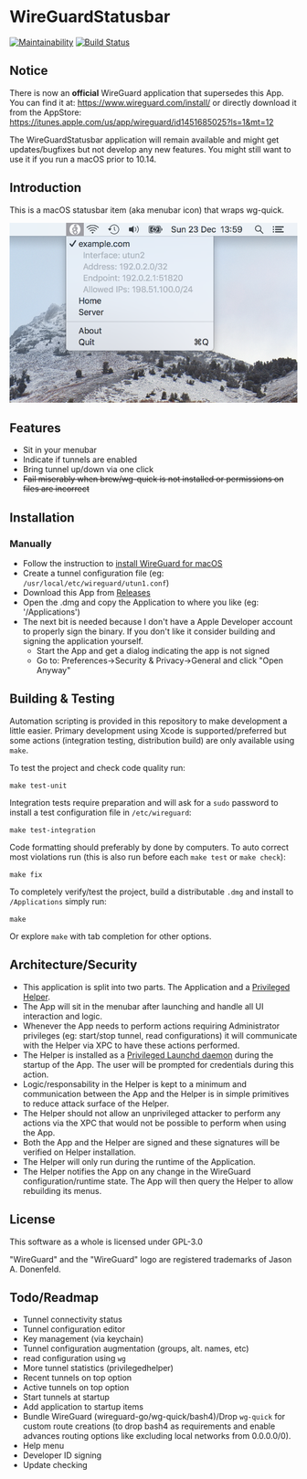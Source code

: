 # WireGuardStatusbar

[![Maintainability](https://api.codeclimate.com/v1/badges/66efb09de55fafe897e0/maintainability)](https://codeclimate.com/github/aequitas/macos-menubar-wireguard/maintainability)
[![Build Status](https://travis-ci.org/aequitas/macos-menubar-wireguard.svg?branch=master)](https://travis-ci.org/aequitas/macos-menubar-wireguard)

## Notice
 There is now an **official** WireGuard application that supersedes this App. You can find it at: https://www.wireguard.com/install/ or directly download it from the AppStore: https://itunes.apple.com/us/app/wireguard/id1451685025?ls=1&mt=12

 The WireGuardStatusbar application will remain available and might get updates/bugfixes but not develop any new features. You might still want to use it if you run a macOS prior to 10.14.

## Introduction

This is a macOS statusbar item (aka menubar icon) that wraps wg-quick.

![Screenshot](Misc/demo.png)

## Features

- Sit in your menubar
- Indicate if tunnels are enabled
- Bring tunnel up/down via one click
- ~~Fail miserably when brew/wg-quick is not installed or permissions on files are incorrect~~

## Installation

### Manually

- Follow the instruction to [install WireGuard for macOS](https://www.wireguard.com/install/)
- Create a tunnel configuration file (eg: `/usr/local/etc/wireguard/utun1.conf`)
- Download this App from [Releases](https://github.com/aequitas/macos-menubar-wireguard/releases)
- Open the .dmg and copy the Application to where you like (eg: '/Applications')
- The next bit is needed because I don't have a Apple Developer account to properly sign the binary. If you don't like it consider building and signing the application yourself.
  - Start the App and get a dialog indicating the app is not signed
  - Go to: Preferences->Security & Privacy->General and click "Open Anyway"

## Building & Testing

Automation scripting is provided in this repository to make development a little easier. Primary development using Xcode is supported/preferred but some actions (integration testing, distribution build) are only available using `make`.

To test the project and check code quality run:

    make test-unit

Integration tests require preparation and will ask for a `sudo` password to install a test configuration file in `/etc/wireguard`:

    make test-integration

Code formatting should preferably by done by computers. To auto correct most violations run (this is also run before each `make test` or `make check`):

    make fix

To completely verify/test the project, build a distributable `.dmg` and install to `/Applications` simply run:

    make

Or explore `make` with tab completion for other options.

## Architecture/Security

- This application is split into two parts. The Application and a [Privileged Helper](https://developer.apple.com/library/archive/documentation/Security/Conceptual/SecureCodingGuide/Articles/AccessControl.html).
- The App will sit in the menubar after launching and handle all UI interaction and logic.
- Whenever the App needs to perform actions requiring Administrator privileges (eg: start/stop tunnel, read configurations) it will communicate with the Helper via XPC to have these actions performed.
- The Helper is installed as a [Privileged Launchd daemon](https://developer.apple.com/documentation/servicemanagement/1431078-smjobbless?language=objc) during the startup of the App. The user will be prompted for credentials during this action.
- Logic/responsability in the Helper is kept to a minimum and communication between the App and the Helper is in simple primitives to reduce attack surface of the Helper.
- The Helper should not allow an unprivileged attacker to perform any actions via the XPC that would not be possible to perform when using the App.
- Both the App and the Helper are signed and these signatures will be verified on Helper installation.
- The Helper will only run during the runtime of the Application.
- The Helper notifies the App on any change in the WireGuard configuration/runtime state. The App will then query the Helper to allow rebuilding its menus.

## License

This software as a whole is licensed under GPL-3.0

"WireGuard" and the "WireGuard" logo are registered trademarks of Jason A. Donenfeld.

## Todo/Readmap

- Tunnel connectivity status
- Tunnel configuration editor
- Key management (via keychain)
- Tunnel configuration augmentation (groups, alt. names, etc)
- read configuration using `wg`
- More tunnel statistics (privilegedhelper)
- Recent tunnels on top option
- Active tunnels on top option
- Start tunnels at startup
- Add application to startup items
- Bundle WireGuard (wireguard-go/wg-quick/bash4)/Drop `wg-quick` for custom route creations (to drop bash4 as requirements and enable advances routing options like excluding local networks from 0.0.0.0/0).
- Help menu
- Developer ID signing
- Update checking
